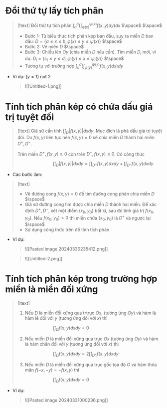 
# Đổi thứ tự lấy tích phân

>[!text]
>Đổi thứ tự tích phân $\displaystyle{\int_a^b \Bigg(\int _{\varphi (x)}^{\psi (x)} f(x,y)dy \Bigg)dx}$
>$\space$
>$\space$
>+ Bước 1: Từ biểu thức tích phân kép ban đầu, suy ra miền $D$ ban đầu:
>$D=\{ a\leq x\leq b, \varphi (x) \leq y \leq \psi (x) \}$
>$\space$
>+ Bước 2: Vẽ miền $D$
>$\space$
>+ Bước 3: Chiếu lên $Oy$ (chia miền $D$ nếu cần). Tìm miền $D_i$ mới, ví dụ:
>$D_i=\{ c_i\leq y\leq d_i, \varphi_i (y) \leq x \leq \psi_i (y) \}$
>$\space$
>+ Tương tự với trường hợp $\displaystyle{\int_c^d \Bigg(\int _{\varphi (y)}^{\psi (y)} f(x,y)dx \Bigg)dy}$

- Ví dụ: $(y=1)$ not $2$ 
	> ![[Untitled-1.png]]

# Tính tích phân kép có chứa dấu giá trị tuyệt đối

>[!text]
>Giả sử cần tính $\displaystyle{\int\int _D |f(x,y)|dxdy}$. Mục đích là phá dấu giá trị tuyệt đối. Do $f(x,y)$ liên tục nên $f(x,y)=0$ sẽ chia miền $D$ thành hai miền $D^+, D^-$. 
>
>Trên miền $D^+, f(x,y)\geq 0$ còn trên $D^-, f(x,y) \leq 0$. Có công thức
>
>$\hspace{3cm}$ $\displaystyle{\int\int _D |f(x,y)|dxdy}=\displaystyle{\int\int _{D^+} f(x,y)dxdy}+\displaystyle{\int\int _{D^-} f(x,y)dxdy}$

- Các bước làm:
>[!text]
>+ Vẽ đường cong $f(x,y)=0$ để tìm đường cong phân chia miền $D$
>$\space$
>+ Giả sử đường cong tìm được chia miền $D$ thành hai miền. Để xác định $D^+,D^-$, xét một điểm $(x_0, y_0)$ bất kì, sau đó tính giá trị $f (x_0, y_0)$. 
>  Nếu $f (x_0, y_0) > 0$ thì miền chứa $(x_0, y_0)$ là $D^+$ và ngược lại
>$\space$
>+ Sử dụng công thức trên để tính tích phân

- Ví dụ:
	>![[Pasted image 20240330235412.png]]
	
	>![[Untitled-2.png]]

# Tính tích phân kép trong trường hợp miền là miền đối xứng

>[!text]
>1. Nếu $D$ là miền đối xứng qua trtrục $Ox$, (tương ứng $Oy$) và hàm là hàm lẻ đối với $y$ (tương ứng đối với $x$) thì
>   
>$\hspace{3cm}$ $\displaystyle{\int\int _D f(x,y)dxdy} = 0$
>
>2. Nếu miền $D$ là miền đối xứng qua trục $Ox$ (tương ứng $Oy$) và hàm là hàm chẵn đối với $y$ (tương ứng đối với $x$) thì
>
>$\hspace{3cm}$ $\displaystyle{\int\int _D f(x,y)dxdy}=2\displaystyle{\int\int _{D^+} f(x,y)dxdy}$
>
>3. Nếu miền $D$ là miền đối xứng qua trục gốc tọa độ $O$  và hàm thỏa mãn $f(-x,-y)=-f(x,y)$ thì
>
>$\hspace{3cm}$ $\displaystyle{\int\int _D f(x,y)dxdy}=0$

- Ví dụ:
	> ![[Pasted image 20240331000236.png]]
	
	

